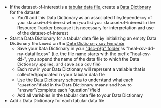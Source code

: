 <!-- Dataset sharing early low and late both -->

* If the dataset-of-interest is a [tabular data file](../../terms/index.md#tabular-data-file), create a [Data Dictionary](../../terms/index.md#data-dictionary) for the dataset 
  * You'll add this Data Dictionary as an associated file/dependency of your dataset-of-interest when you list your dataset-of-interest in the Resource Tracker because it is necessary for interpretation and use of the dataset-of-interest
* Start a Data Dictionary for a tabular data file by initializing an empty Data Dictionary file based on the [Data Dictionary csv template](https://raw.githubusercontent.com/norc-heal/healdata-utils/pr-integration/data/templates/twofields.csv)
  * Save your Data Dictionary in your ["dsc-pkg" folder](../../terms/index.md#dsc-pkg-folder) as "heal-csv-dd-my-datafile.csv" (i.e. the file name starts with the prefix "heal-csv-dd-", you append the name of the data file to which the Data Dictionary applies, and save as a csv file)
  * Each row in your Data Dictionary will represent a variable that is collected/populated in your tabular data file 
  * Use the [Data Dictionary schema](../../schemas/md_data_dictionary.md) to understand what each "question"/field in the Data Dictionary means and how to "answer"/complete each "question"/field
  * Add all variables in the tabular data file to your Data Dictionary
* Add a Data Dictionary for each tabular data file